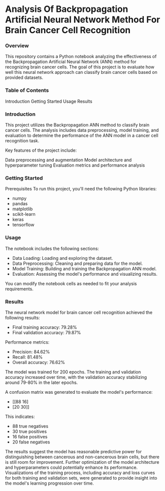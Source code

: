 # **Analysis Of Backpropagation Artificial Neural Network Method For Brain Cancer Cell Recognition**

### Overview
This repository contains a Python notebook analyzing the effectiveness of the Backpropagation Artificial Neural Network (ANN) 
method for recognizing brain cancer cells. The goal of this project is to evaluate how well this neural network approach can 
classify brain cancer cells based on provided datasets.

### Table of Contents
Introduction
Getting Started
Usage
Results

### Introduction
This project utilizes the Backpropagation ANN method to classify brain cancer cells. 
The analysis includes data preprocessing, model training, and evaluation to determine 
the performance of the ANN model in a cancer cell recognition task.

Key features of the project include:

Data preprocessing and augmentation
Model architecture and hyperparameter tuning
Evaluation metrics and performance analysis

### Getting Started

Prerequisites
To run this project, you'll need the following Python libraries:

- numpy
- pandas
- matplotlib
- scikit-learn
- keras
- tensorflow


### Usage
The notebook includes the following sections:

- Data Loading: Loading and exploring the dataset.
- Data Preprocessing: Cleaning and preparing data for the model.
- Model Training: Building and training the Backpropagation ANN model.
- Evaluation: Assessing the model's performance and visualizing results.

You can modify the notebook cells as needed to fit your analysis requirements.

### Results
The neural network model for brain cancer cell recognition achieved the following results:

- Final training accuracy: 79.28%
- Final validation accuracy: 79.87%

Performance metrics:

- Precision: 84.62%
- Recall: 81.48%
- Overall accuracy: 76.62%

The model was trained for 200 epochs. The training and validation accuracy increased over time, 
with the validation accuracy stabilizing around 79-80% in the later epochs.

A confusion matrix was generated to evaluate the model's performance:
- [[88 16]
- [20 30]]
  
This indicates:

- 88 true negatives
- 30 true positives
- 16 false positives
- 20 false negatives

The results suggest the model has reasonable predictive power for distinguishing between cancerous and non-cancerous brain cells, 
but there is still room for improvement. Further optimization of the model architecture and hyperparameters could potentially enhance its performance.
Visualizations of the training process, including accuracy and loss curves for both training and validation sets, were generated to provide
insight into the model's learning progression over time.
